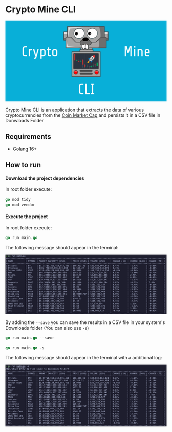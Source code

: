 # Crypto Mine CLI

![banner](docs/images/banner.png)

Crypto Mine CLI is an application that extracts the data of various cryptocurrencies from the [Coin Market Cap](https://coinmarketcap.com/) and persists it in a CSV file in Donwloads Folder

## Requirements

- Golang 16+

## How to run

#### Download the project dependencies

In root folder execute:

```go
go mod tidy
go mod vendor
```

#### Execute the project

In root folder execute:

```go
go run main.go
```

The following message should appear in the terminal:

![run output](/docs/images/run-without-save.png)

By adding the ```--save``` you can save the results in a CSV file in your system's Downloads folder (You can also use ```-s```)

```go
go run main.go --save
```

```go
go run main.go -s
```

The following message should appear in the terminal with a additional log:

![run output with save](/docs/images/run-with-save.png)
